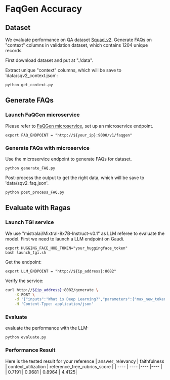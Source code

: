 # FaqGen Accuracy

## Dataset

We evaluate performance on QA dataset [Squad_v2](https://huggingface.co/datasets/rajpurkar/squad_v2). Generate FAQs on "context" columns in validation dataset, which contains 1204 unique records.

First download dataset and put at "./data".

Extract unique "context" columns, which will be save to 'data/sqv2_context.json':

```
python get_context.py
```

## Generate FAQs

### Launch FaQGen microservice

Please refer to [FaQGen microservice](https://github.com/opea-project/GenAIComps/tree/main/comps/llms/faq-generation/tgi/langchain/README.md), set up an microservice endpoint.

```
export FAQ_ENDPOINT = "http://${your_ip}:9000/v1/faqgen"
```

### Generate FAQs with microservice

Use the microservice endpoint to generate FAQs for dataset.

```
python generate_FAQ.py
```

Post-process the output to get the right data, which will be save to 'data/sqv2_faq.json'.

```
python post_process_FAQ.py
```

## Evaluate with Ragas

### Launch TGI service

We use "mistralai/Mixtral-8x7B-Instruct-v0.1" as LLM referee to evaluate the model. First we need to launch a LLM endpoint on Gaudi.

```
export HUGGING_FACE_HUB_TOKEN="your_huggingface_token"
bash launch_tgi.sh
```

Get the endpoint:

```
export LLM_ENDPOINT = "http://${ip_address}:8082"
```

Verify the service:

```bash
curl http://${ip_address}:8082/generate \
    -X POST \
    -d '{"inputs":"What is Deep Learning?","parameters":{"max_new_tokens":128}}' \
    -H 'Content-Type: application/json'
```

### Evaluate

evaluate the performance with the LLM:

```
python evaluate.py
```

### Performance Result

Here is the tested result for your reference
| answer_relevancy | faithfulness | context_utilization | reference_free_rubrics_score |
| ---- | ---- |---- |---- |
| 0.7191 | 0.9681 | 0.8964 | 4.4125|
